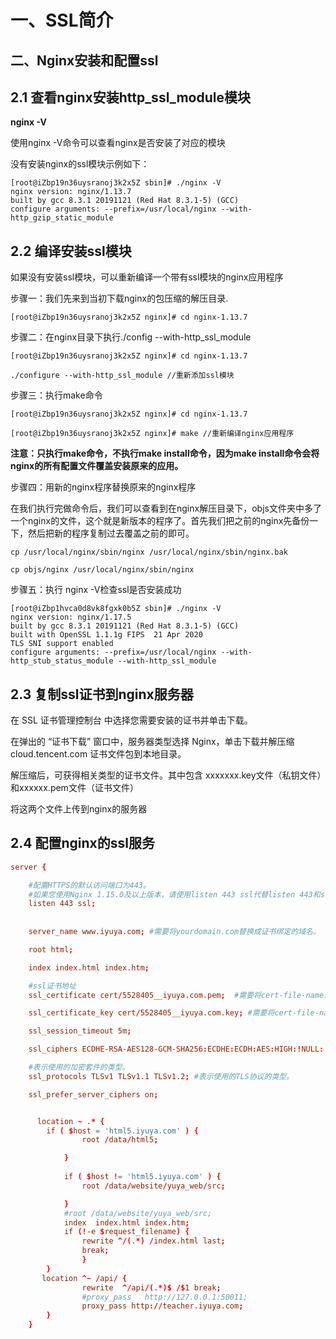 # 一、SSL简介


## 二、Nginx安装和配置ssl

## 2.1 查看nginx安装http_ssl_module模块

**nginx -V**

使用nginx -V命令可以查看nginx是否安装了对应的模块

没有安装nginx的ssl模块示例如下：

```
[root@iZbp19n36uysranoj3k2x5Z sbin]# ./nginx -V
nginx version: nginx/1.13.7
built by gcc 8.3.1 20191121 (Red Hat 8.3.1-5) (GCC)
configure arguments: --prefix=/usr/local/nginx --with-http_gzip_static_module
```

## 2.2 编译安装ssl模块

如果没有安装ssl模块，可以重新编译一个带有ssl模块的nginx应用程序

步骤一：我们先来到当初下载nginx的包压缩的解压目录.
```
[root@iZbp19n36uysranoj3k2x5Z nginx]# cd nginx-1.13.7
```

步骤二：在nginx目录下执行./config --with-http_ssl_module

```
[root@iZbp19n36uysranoj3k2x5Z nginx]# cd nginx-1.13.7

./configure --with-http_ssl_module //重新添加ssl模块
```

步骤三：执行make命令
```
[root@iZbp19n36uysranoj3k2x5Z nginx]# cd nginx-1.13.7

[root@iZbp19n36uysranoj3k2x5Z nginx]# make //重新编译nginx应用程序
```
**注意：只执行make命令，不执行make install命令，因为make install命令会将nginx的所有配置文件覆盖安装原来的应用。**

步骤四：用新的nginx程序替换原来的nginx程序

在我们执行完做命令后，我们可以查看到在nginx解压目录下，objs文件夹中多了一个nginx的文件，这个就是新版本的程序了。首先我们把之前的nginx先备份一下，然后把新的程序复制过去覆盖之前的即可。
```
cp /usr/local/nginx/sbin/nginx /usr/local/nginx/sbin/nginx.bak

cp objs/nginx /usr/local/nginx/sbin/nginx
```

步骤五：执行 nginx -V检查ssl是否安装成功

```shell
[root@iZbp1hvca0d8vk8fgxk0b5Z sbin]# ./nginx -V
nginx version: nginx/1.17.5
built by gcc 8.3.1 20191121 (Red Hat 8.3.1-5) (GCC)
built with OpenSSL 1.1.1g FIPS  21 Apr 2020
TLS SNI support enabled
configure arguments: --prefix=/usr/local/nginx --with-http_stub_status_module --with-http_ssl_module
```

## 2.3 复制ssl证书到nginx服务器

在 SSL 证书管理控制台 中选择您需要安装的证书并单击下载。

在弹出的 “证书下载” 窗口中，服务器类型选择 Nginx，单击下载并解压缩 cloud.tencent.com 证书文件包到本地目录。

解压缩后，可获得相关类型的证书文件。其中包含 xxxxxxx.key文件（私钥文件）和xxxxxx.pem文件（证书文件）

将这两个文件上传到nginx的服务器

## 2.4 配置nginx的ssl服务
```conf
server {

    #配置HTTPS的默认访问端口为443。
    #如果您使用Nginx 1.15.0及以上版本，请使用listen 443 ssl代替listen 443和ssl on。
    listen 443 ssl;
   
    
    server_name www.iyuya.com; #需要将yourdomain.com替换成证书绑定的域名。

    root html;

    index index.html index.htm;

    #ssl证书地址
    ssl_certificate cert/5528405__iyuya.com.pem;  #需要将cert-file-name.pem替换成已上传的证书文件的名称。

    ssl_certificate_key cert/5528405__iyuya.com.key; #需要将cert-file-name.key替换成已上传的证书密钥文件的名称。

    ssl_session_timeout 5m;

    ssl_ciphers ECDHE-RSA-AES128-GCM-SHA256:ECDHE:ECDH:AES:HIGH:!NULL:!aNULL:!MD5:!ADH:!RC4;

    #表示使用的加密套件的类型。
    ssl_protocols TLSv1 TLSv1.1 TLSv1.2; #表示使用的TLS协议的类型。

    ssl_prefer_server_ciphers on;


      location ~ .* {
	    if ( $host = 'html5.iyuya.com' ) {
                root /data/html5;

            } 
	    
            if ( $host != 'html5.iyuya.com' ) {
                root /data/website/yuya_web/src;

            }
            #root /data/website/yuya_web/src;
            index  index.html index.htm;
            if (!-e $request_filename) {
                rewrite ^/(.*) /index.html last;
                break;
                }
        }
       location ^~ /api/ {
                rewrite  ^/api/(.*)$ /$1 break;
                #proxy_pass   http://127.0.0.1:50011;
                proxy_pass http://teacher.iyuya.com;
        }
    }


```